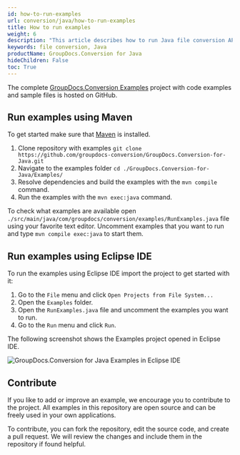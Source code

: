 ```yaml
---
id: how-to-run-examples
url: conversion/java/how-to-run-examples
title: How to run examples
weight: 6
description: "This article describes how to run Java file conversion API code examples."
keywords: file conversion, Java
productName: GroupDocs.Conversion for Java
hideChildren: False
toc: True
---
```

The complete [GroupDocs.Conversion Examples](https://github.com/groupdocs-conversion/GroupDocs.Conversion-for-Java) project with code examples and sample files is hosted on GitHub.

## Run examples using Maven

To get started make sure that [Maven](https://maven.apache.org/download.cgi) is installed.

1. Clone repository with examples `git clone https://github.com/groupdocs-conversion/GroupDocs.Conversion-for-Java.git`
2. Navigate to the examples folder `cd ./GroupDocs.Conversion-for-Java/Examples/`
3. Resolve dependencies and build the examples with the `mvn compile` command.
4. Run the examples with the `mvn exec:java` command.

To check what examples are available open `./src/main/java/com/groupdocs/conversion/examples/RunExamples.java` file using your favorite text editor. Uncomment examples that you want to run and type `mvn compile exec:java` to start them.

## Run examples using Eclipse IDE

To run the examples using Eclipse IDE import the project to get started with it:

1. Go to the `File` menu and click `Open Projects from File System...`
2. Open the `Examples` folder.
3. Open the `RunExamples.java` file and uncomment the examples you want to run.
4. Go to the `Run` menu and click `Run`.

The following screenshot shows the Examples project opened in Eclipse IDE.

![GroupDocs.Conversion for Java Examples in Eclipse IDE](/conversion/java/images/how-to-run_1.png)

<!--



## Download from GitHub

The complete examples package of **GroupDocs.Conversion** is hosted on [GitHub](https://github.com/groupdocs-conversion/GroupDocs.Conversion-for-Java). You can either download the ZIP file or clone the repository of GitHub using your favorite Git client.

In case you download the ZIP file, extract the folders on your local disk. The extracted files and folders will look like the following image:

![](/conversion/java/images/how-to-run.png)

Open the Eclipse IDE and import the project to get started with it. The archived project file can also be imported. Follow the given steps to run the application:

* Go to project properties.
* Click on Java Build Path.
* Go to Libraries and external Jars (GroupDocs.Conversion.Jar).

![](/conversion/java/images/how-to-run_1.png)
-->

## Contribute

If you like to add or improve an example, we encourage you to contribute to the project. All examples in this repository are open source and can be freely used in your own applications.

To contribute, you can fork the repository, edit the source code, and create a pull request. We will review the changes and include them in the repository if found helpful.
